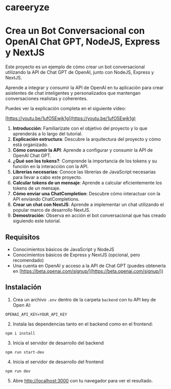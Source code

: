 # careeryze

# Crea un Bot Conversacional con OpenAI Chat GPT, NodeJS, Express y NextJS

Este proyecto es un ejemplo de cómo crear un bot conversacional utilizando la API de Chat GPT de OpenAI, junto con NodeJS, Express y NextJS. 

Aprende a integrar y consumir la API de OpenAI en tu aplicación para crear asistentes de chat inteligentes y personalizados que mantengan conversaciones realistas y coherentes.

Puedes ver la explicación completa en el siguiente vídeo:

[https://youtu.be/1ufO5Ewjk1g](https://youtu.be/1ufO5Ewjk1g)

1. **Introducción**: Familiarízate con el objetivo del proyecto y lo que aprenderás a lo largo del tutorial.
2. **Explicación estructura**: Descubre la arquitectura del proyecto y cómo está organizado.
3. **Cómo consumir la API**: Aprende a configurar y consumir la API de OpenAI Chat GPT.
4. **¿Qué son los tokens?**: Comprende la importancia de los tokens y su función en la interacción con la API.
5. **Librerías necesarias**: Conoce las librerías de JavaScript necesarias para llevar a cabo este proyecto.
6. **Calcular tokens de un mensaje**: Aprende a calcular eficientemente los tokens de un mensaje.
7. **Cómo enviar una ChatCompletion**: Descubre cómo interactuar con la API enviando ChatCompletions.
8. **Crear un chat con NextJS**: Aprende a implementar un chat utilizando el popular marco de desarrollo NextJS.
9. **Demostración**: Observa en acción el bot conversacional que has creado siguiendo este tutorial.

## Requisitos

- Conocimientos básicos de JavaScript y NodeJS
- Conocimientos básicos de Express y NextJS (opcional, pero recomendado)
- Una cuenta en OpenAI y acceso a la API de Chat GPT (puedes obtenerla en [https://beta.openai.com/signup/](https://beta.openai.com/signup/))


## Instalación

1. Crea un archivo `.env` dentro de la carpeta `backend` con tu API key de Open AI:

```
OPENAI_API_KEY=YOUR_API_KEY
```

2. Instala las dependencias tanto en el backend como en el frontend:

```
npm i install
```

3. Inicia el servidor de desarrollo del backend

```
npm run start-dev
```

4. Inicia el servidor de desarrollo del frontend

```
npm run dev
```

5. Abre [http://localhost:3000](http://localhost:3000) con tu navegador para ver el resultado.

